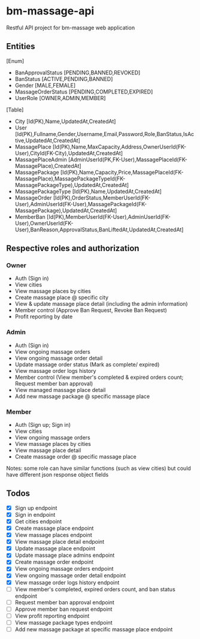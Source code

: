 # bm-massage-api

Restful API project for bm-massage web application

## Entities

[Enum]
- BanApprovalStatus [PENDING,BANNED,REVOKED]
- BanStatus [ACTIVE,PENDING,BANNED]
- Gender [MALE,FEMALE]
- MassageOrderStatus [PENDING,COMPLETED,EXPIRED]
- UserRole [OWNER,ADMIN,MEMBER]

[Table]
- City [Id(PK),Name,UpdatedAt,CreatedAt]
- User [Id(PK),Fullname,Gender,Username,Email,Password,Role,BanStatus,IsActive,UpdatedAt,CreatedAt]
- MassagePlace [Id(PK),Name,MaxCapacity,Address,OwnerUserId(FK-User),CityId(FK-City),UpdatedAt,CreatedAt]
- MassagePlaceAdmin [AdminUserId(PK,FK-User),MassagePlaceId(FK-MassagePlace),CreatedAt]
- MassagePackage [Id(PK),Name,Capacity,Price,MassagePlaceId(FK-MassagePlace),MassagePackageTypeId(FK-MassagePackageType),UpdatedAt,CreatedAt]
- MassagePackageType [Id(PK),Name,UpdatedAt,CreatedAt]
- MassageOrder [Id(PK),OrderStatus,MemberUserId(FK-User),AdminUserId(FK-User),MassagePackageId(FK-MassagePackage),UpdatedAt,CreatedAt]
- MemberBan [Id(PK),MemberUserId(FK-User),AdminUserId(FK-User),OwnerUserId(FK-User),BanReason,ApprovalStatus,BanLiftedAt,UpdatedAt,CreatedAt]

## Respective roles and authorization

### Owner

- Auth (Sign in)
- View cities
- View massage places by cities
- Create massage place @ specific city
- View & update massage place detail (including the admin information)
- Member control (Approve Ban Request, Revoke Ban Request)
- Profit reporting by date

### Admin

- Auth (Sign in)
- View ongoing massage orders
- View ongoing massage order detail
- Update massage order status (Mark as complete/ expired)
- View massage order logs history
- Member control (View member's completed & expired orders count; Request member ban approval)
- View managed massage place detail
- Add new massage package @ specific massage place

### Member

- Auth (Sign up; Sign in)
- View cities
- View ongoing massage orders
- View massage places by cities
- View massage place detail
- Create massage order @ specific massage place

Notes: some role can have similar functions (such as view cities) but could have different json response object fields

## Todos

- [x] Sign up endpoint
- [x] Sign in endpoint
- [x] Get cities endpoint
- [x] Create massage place endpoint
- [x] View massage places endpoint
- [x] View massage place detail endpoint
- [x] Update massage place endpoint
- [x] Update massage place admins endpoint
- [x] Create massage order endpoint
- [x] View ongoing massage orders endpoint
- [x] View ongoing massage order detail endpoint
- [x] View massage order logs history endpoint
- [ ] View member's completed, expired orders count, and ban status endpoint
- [ ] Request member ban approval endpoint
- [ ] Approve member ban request endpoint
- [ ] View profit reporting endpoint
- [ ] View massage package types endpoint
- [ ] Add new massage package at specific massage place endpoint